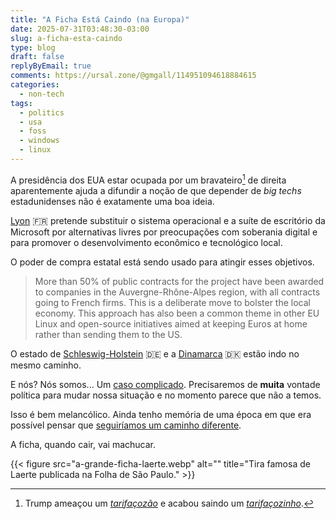 ```yaml
---
title: "A Ficha Está Caindo (na Europa)"
date: 2025-07-31T03:48:30-03:00
slug: a-ficha-esta-caindo
type: blog
draft: false
replyByEmail: true
comments: https://ursal.zone/@gmgall/114951094618884615
categories:
  - non-tech
tags:
  - politics
  - usa
  - foss
  - windows
  - linux
---
```

A presidência dos EUA estar ocupada por um bravateiro[^1] de direita aparentemente ajuda a difundir a noção de que depender de *big techs* estadunidenses não é exatamente uma boa ideia.

[Lyon](https://web.archive.org/web/20250731042029/https://www.zdnet.com/article/this-city-is-dumping-microsoft-office-and-windows-for-onlyoffice-and-linux-heres-why/) 🇫🇷 pretende substituir o sistema operacional e a suíte de escritório da Microsoft por alternativas livres por preocupações com soberania digital e para promover o desenvolvimento econômico e tecnológico local.

O poder de compra estatal está sendo usado para atingir esses objetivos.

> More than 50% of public contracts for the project have been awarded to companies in the Auvergne-Rhône-Alpes region, with all contracts going to French firms. This is a deliberate move to bolster the local economy. This approach has also been a common theme in other EU Linux and open-source initiatives aimed at keeping Euros at home rather than sending them to the US.

O estado de [Schleswig-Holstein](https://web.archive.org/web/20250723175120/https://www.zdnet.com/article/the-german-state-schleswig-holstein-uninstalls-windows/) 🇩🇪 e a [Dinamarca](https://web.archive.org/web/20250726004057/https://www.zdnet.com/article/why-denmark-is-dumping-microsoft-office-and-windows-for-libreoffice-and-linux/) 🇩🇰 estão indo no mesmo caminho.

E nós? Nós somos... Um [caso complicado](https://jornal.usp.br/ciencias/setor-publico-gasta-bilhoes-com-tecnologia-estrangeira-ao-inves-de-investir-em-ciencia-nacional/). Precisaremos de **muita** vontade política para mudar nossa situação e no momento parece que não a temos.

Isso é bem melancólico. Ainda tenho memória de uma época em que era possível pensar que [seguiríamos um caminho diferente](https://web.archive.org/web/20250731174036/https://www.serpro.gov.br/menu/noticias/noticias-antigas/software-livre-e-sinonimo-de-pluralismo-afirma-lula).

A ficha, quando cair, vai machucar.

{{< figure src="a-grande-ficha-laerte.webp" alt="" title="Tira famosa de Laerte publicada na Folha de São Paulo."  >}}

[^1]: Trump ameaçou um [*tarifaçozão*](https://web.archive.org/web/20250727123828/https://g1.globo.com/economia/noticia/2025/07/09/trump-manda-carta-a-lula-e-anuncia-tarifa-de-50percent-sobre-produtos-brasileiros.ghtml) e acabou saindo um [*tarifaçozinho*](https://web.archive.org/web/20250801012658/https://g1.globo.com/economia/noticia/2025/07/30/taxa-dos-eua-tem-excecoes.ghtml).
